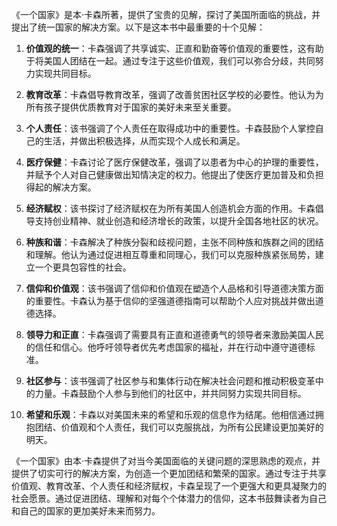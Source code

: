 《一个国家》是本·卡森所著，提供了宝贵的见解，探讨了美国所面临的挑战，并提出了统一国家的解决方案。以下是这本书中最重要的十个见解：

1. **价值观的统一**：卡森强调了共享诚实、正直和勤奋等价值观的重要性，这有助于将美国人团结在一起。通过专注于这些价值观，我们可以弥合分歧，共同努力实现共同目标。

2. **教育改革**：卡森倡导教育改革，强调了改善贫困社区学校的必要性。他认为为所有孩子提供优质教育对于国家的美好未来至关重要。

3. **个人责任**：该书强调了个人责任在取得成功中的重要性。卡森鼓励个人掌控自己的生活，并做出积极选择，从而实现个人成长和满足。

4. **医疗保健**：卡森讨论了医疗保健改革，强调了以患者为中心的护理的重要性，并赋予个人对自己健康做出知情决定的权力。他提出了使医疗更加普及和负担得起的解决方案。

5. **经济赋权**：该书探讨了经济赋权在为所有美国人创造机会方面的作用。卡森倡导支持创业精神、就业创造和经济增长的政策，以提升全国各地社区的状况。

6. **种族和谐**：卡森解决了种族分裂和歧视问题，主张不同种族和族群之间的团结和理解。他认为通过促进相互尊重和同理心，我们可以克服种族紧张局势，建立一个更具包容性的社会。

7. **信仰和价值观**：该书强调了信仰和价值观在塑造个人品格和引导道德决策方面的重要性。卡森认为基于信仰的坚强道德指南可以帮助个人应对挑战并做出道德选择。

8. **领导力和正直**：卡森强调了需要具有正直和道德勇气的领导者来激励美国人民的信任和信心。他呼吁领导者优先考虑国家的福祉，并在行动中遵守道德标准。

9. **社区参与**：该书强调了社区参与和集体行动在解决社会问题和推动积极变革中的力量。卡森鼓励个人参与到他们的社区中，并共同努力实现共同目标。

10. **希望和乐观**：卡森以对美国未来的希望和乐观的信息作为结尾。他相信通过拥抱团结、价值观和个人责任，我们可以克服挑战，为所有公民建设更加美好的明天。

《一个国家》由本·卡森提供了对当今美国面临的关键问题的深思熟虑的观点，并提供了切实可行的解决方案，为创造一个更加团结和繁荣的国家。通过专注于共享价值观、教育改革、个人责任和经济赋权，卡森呈现了一个更强大和更具凝聚力的社会愿景。通过促进团结、理解和对每个个体潜力的信仰，这本书鼓舞读者为自己和自己的国家的更加美好未来而努力。